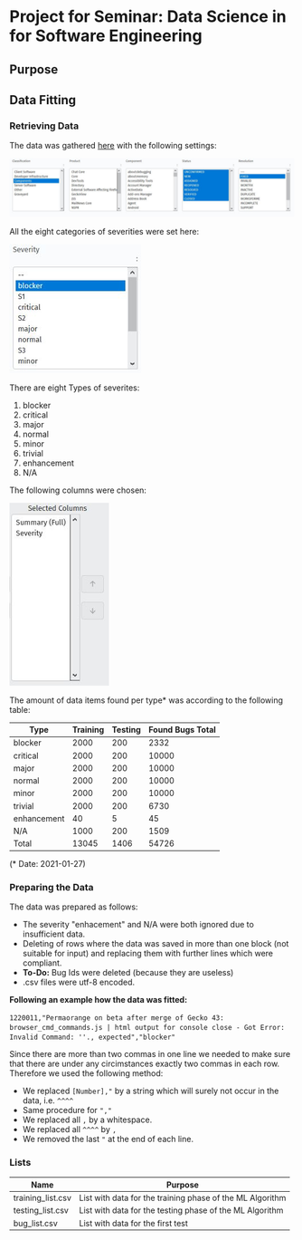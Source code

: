 # Project for Seminar: Data Science in for Software Engineering

## Purpose


## Data Fitting
### Retrieving Data
The data was gathered [here](https://bugzilla.mozilla.org/query.cgi?format=advanced) with the following settings:

![Settings](Docs/Images/Settings.JPG)

All the eight categories of severities were set here:

![Severities](Docs/Images/Severity.JPG)

There are eight Types of severites:

1. blocker
2. critical
3. major
4. normal
5. minor
6. trivial
7. enhancement
8. N/A

The following columns were chosen:

![Selected Columns](Docs/Images/Selected_Columns.JPG)

The amount of data items found per type* was according to the following table:

| Type | Training | Testing | Found Bugs Total |
| --- | --- | --- | --- |
| blocker | 2000 | 200 | 2332 |
| critical | 2000 | 200 | 10000 |
| major | 2000 | 200 | 10000 |
| normal | 2000 | 200 | 10000 |
| minor | 2000 | 200 | 10000 |
| trivial | 2000 | 200 | 6730 |
| enhancement | 40 | 5 | 45 |
| N/A | 1000 | 200 | 1509 |
| Total | 13045 | 1406 | 54726 |

(* Date: 2021-01-27)

### Preparing the Data
The data was prepared as follows:
- The severity "enhacement" and N/A were both ignored due to insufficient data.
- Deleting of rows where the data was saved in more than one block (not suitable for input) and replacing them with further lines which were compliant.
- **To-Do:** Bug Ids were deleted (because they are useless)
- .csv files were utf-8 encoded.

**Following an example how the data was fitted:**

`1220011,"Permaorange on beta after merge of Gecko 43: browser_cmd_commands.js | html output for console close - Got Error: Invalid Command: ''., expected","blocker"`

Since there are more than two commas in one line we needed to make sure that there are under any circimstances exactly two commas in each row. Therefore we used the following method:
- We replaced `[Number],"` by a string which will surely not occur in the data, i.e. `^^^^`
- Same procedure for `","`
- We replaced all `,` by a whitespace.
- We replaced all `^^^^` by `,`
- We removed the last `"` at the end of each line.

### Lists 

| Name | Purpose |
| --- | --- |
| training_list.csv | List with data for the training phase of the ML Algorithm |
| testing_list.csv | List with data for the testing phase of the ML Algorithm |
| bug_list.csv | List with data for the first test |
